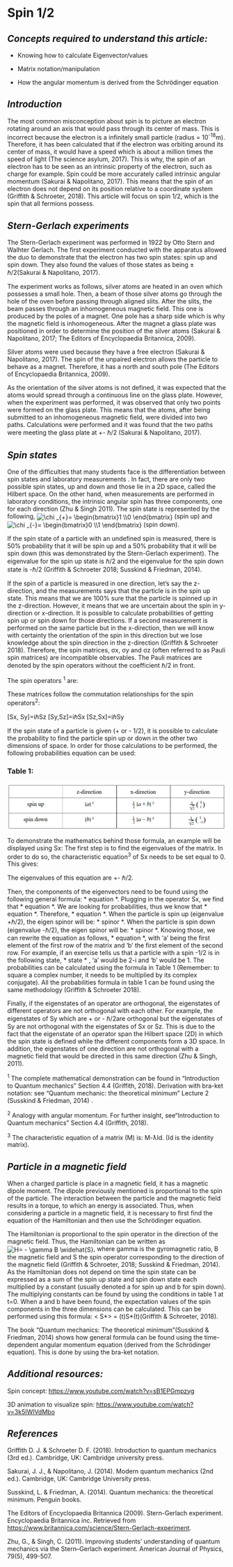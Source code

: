 # Spin 1/2 

## _Concepts required to understand this article:_

* Knowing how to calculate Eigenvector/values

* Matrix notation/manipulation

* How the angular momentum is derived from the Schrödinger equation

## _Introduction_
The most common misconception about spin is to picture an electron rotating around an axis that would pass through its center of mass. This is incorrect because the electron is a infinitely small particle (radius = 10<sup>-18</sup>m). Therefore, it has been calculated that if the electron was orbiting around its center of mass, it would have a speed which is about a million times the speed of light (The science asylum, 2017). This is why, the spin of an electron has to be seen as an intrinsic property of the electron, such as charge for example. Spin could be more accurately called intrinsic angular momentum (Sakurai & Napolitano, 2017). This means that the spin of an electron does not depend on its position relative to a coordinate system (Griffith & Schroeter, 2018). This article will focus on spin 1/2, which is the spin that all fermions possess.

## _Stern-Gerlach experiments_

The Stern-Gerlach experiment was performed in 1922 by Otto Stern and Walhter Gerlach. The first experiment conducted with the apparatus allowed the duo to demonstrate that the electron has two spin states: spin up and spin down. They also found the values of those states as being ± ℏ/2(Sakurai & Napolitano, 2017).

The experiment works as follows, silver atoms are heated in an oven which possesses a small hole. Then, a  beam of those silver atoms go through the hole of the oven before passing through aligned slits. After the slits, the beam passes through an inhomogeneous magnetic field. This one is produced by the poles of a magnet. One pole has a sharp side which is why the magnetic field is inhomogeneous. After the magnet a glass plate was positioned in order to determine the position of the silver atoms (Sakurai & Napolitano, 2017; The Editors of Encyclopaedia Britannica, 2009).

Silver atoms were used because they have a free electron (Sakurai & Napolitano, 2017). The spin of the unpaired electron allows the particle to behave as a magnet. Therefore, it has a north and south pole (The Editors of Encyclopaedia Britannica, 2009). 

As the orientation of the silver atoms is not defined, it was expected that the atoms would spread through a continuous line on the glass plate. However, when the experiment was performed, it was observed that only two points were formed on the glass plate. This means that the atoms, after being submitted to an inhomogeneous magnetic field, were divided into two paths. Calculations were performed and it was found that the two paths were meeting the glass plate at +- ℏ/2 (Sakurai & Napolitano, 2017).

## _Spin states_

One of the difficulties that many students face is the differentiation between spin states and laboratory measurements . In fact, there are only two possible spin states, up and down and those lie in a 2D space, called the Hilbert space. On the other hand, when measurements are performed in laboratory conditions, the intrinsic angular spin has three components, one for each direction (Zhu & Singh 2011).
The spin state is represented by the following, <img src="https://bit.ly/2Ns1fHi" align="center" border="0" alt="  \chi _{+}= \begin{bmatrix}1 \\0 \end{bmatrix}  " width="81" height="42" /> (spin up) and <img src="https://bit.ly/2BCe1jO" align="center" border="0" alt="  \chi _{-}= \begin{bmatrix}0 \\1 \end{bmatrix}  " width="81" height="42" /> (spin down). 


If the spin state of a particle with an undefined spin is measured, there is 50% probability that it will be spin up and a 50% probability that it will be spin down (this was demonstrated by the Stern-Gerlach experiment). The eigenvalue for the spin up state is ℏ/2 and the eigenvalue for the spin down state is -ℏ/2 (Griffith & Schroeter 2018; Susskind & Friedman, 2014). 

If the spin of a particle is measured in one direction, let’s say the z-direction, and the measurements says that the particle is in the spin up state. This means that we are 100% sure that the particle is spinned up in the z-direction. However, it means that we are uncertain about the spin in y-direction or x-direction. It is possible to calculate probabilities of getting spin up or spin down for those directions. If a second measurement is performed on the same particle but in the x-direction, then we will know with certainty the orientation of the spin in this direction but we lose knowledge about the spin direction in the z-direction (Griffith & Schroeter 2018). Therefore, the spin matrices, σx, σy and σz (often referred to as Pauli spin matrices) are incompatible observables. The Pauli matrices are denoted by the spin operators without the coefficient ℏ/2 in front. 

The spin operators <sup>1</sup> are:



These matrices follow the commutation relationships for the spin operators<sup>2</sup>:

  [Sx, Sy]=iℏSz     [Sy,Sz]=iℏSx      [Sz,Sx]=iℏSy

If the spin state of a particle is given (+ or - 1/2), it is possible to calculate the probability to find the particle spin up or down in the other two dimensions of space. In order for those calculations to be performed, the following probabilities equation can be used:

### Table 1:

![](Probability_table.png)

To demonstrate the mathematics behind those formula, an example will be displayed using Sx:
The first step is to find the eigenvalues of the matrix. In order to do so, the characteristic equation<sup>3</sup> of Sx needs to be set equal to 0. This gives:
 
The eigenvalues of this equation are +- ℏ/2.

Then, the components of the eigenvectors need to be found using the following general formula: * equation *. Plugging in the operator Sx, we find that * equation *. We are looking for probabilities, thus we know that * equation *. Therefore, * equation *.
When the particle is spin up (eigenvalue +ℏ/2), the eigen spinor will be: * spinor *.
When the particle is spin down (eigenvalue -ℏ/2), the eigen spinor will be: * spinor *.
Knowing those, we can rewrite the equation as follows,  * equation *, with ‘a’ being the first element of the first row of the matrix and ‘b’ the first element of the second row. For example, if an exercise tells us that a particle with a spin -1/2 is in the following state, * state * , ‘a’ would be 2-i and ‘b’ would be 1. The probabilities can be calculated using the formula in Table 1 (Remember: to square a complex number, it needs to be multiplied by its complex conjugate). All the probabilities formula in table 1 can be found using the same methodology (Griffith & Schroeter 2018).

Finally, if the eigenstates of an operator are orthogonal, the eigenstates of different operators are not orthogonal with each other. For example, the eigenstates of Sy which are + or - ℏ/2are orthogonal but the eigenstates of Sy are not orthogonal with the eigenstates of Sx or Sz. This is due to the fact that the eigenstate of an operator span the Hilbert space (2D) in which the spin state is defined while the different components form a 3D space. In addition, the eigenstates of one direction are not orthogonal with a magnetic field that would be directed in  this same direction (Zhu & Singh, 2011). 


<sup>1</sup> The complete mathematical demonstration can be found in “Introduction to Quantum mechanics” Section 4.4 (Griffith, 2018). Derivation with bra-ket notation: see “Quantum mechanic: the theoretical minimum” Lecture 2 (Susskind & Friedman, 2014) .

<sup>2</sup> Analogy with angular momentum. For further insight, see“Introduction to Quantum mechanics” Section 4.4 (Griffith, 2018).

<sup>3</sup> The characteristic equation of a matrix (M) is: M-ƛId. (Id is the identity matrix).

## _Particle in a magnetic field_
When a charged particle is place in a magnetic field, it has a magnetic dipole moment. The dipole previously mentioned is proportional to the spin of the particle. The interaction between the particle and the magnetic field results in a torque, to which an energy is associated. Thus, when considering a particle in a magnetic field, it is necessary to first find the equation of the Hamiltonian and then use the Schrödinger equation.

The Hamiltonian is proportional to the spin operator in the direction of the magnetic field. Thus, the Hamiltonian can be written as <img src="http://www.sciweavers.org/tex2img.php?eq=H%3D%20-%20%5Cgamma%20%20B%20%5Cwidehat%7BS%7D%20&bc=White&fc=Black&im=png&fs=12&ff=arev&edit=0" align="center" border="0" alt="H= - \gamma  B \widehat{S} " width="60" height="24" />, where gamma is the gyromagnetic ratio, B the magnetic field and S the spin operator corresponding to the direction of the magnetic field (Griffith & Schroeter, 2018; Susskind & Friedman, 2014). As the Hamiltonian does not depend on time the spin state can be expressed as a sum of the spin up state and spin down state each multiplied by a constant (usually denoted a for spin up and b for spin down). The multiplying constants can be found by using the conditions in table 1 at t=0.
When a and b have been found, the expectation values of the spin components in the three dimensions can be calculated. This can be performed using this formula: < S*> = (t)S*(t)(Griffith & Schroeter, 2018).

The book “Quantum mechanics: The theoretical minimum”(Susskind & Friedman, 2014) shows how general formula can be found using the time-dependent angular momentum equation (derived from the Schrödinger equation). This is done by using the bra-ket notation.

## _Additional resources:_

Spin concept: https://www.youtube.com/watch?v=sB1EPGmpzyg

3D animation to visualize spin: https://www.youtube.com/watch?v=3k5IWlVdMbo

## _References_

Griffith D. J. & Schroeter D. F. (2018). Introduction to quantum mechanics (3rd ed.). Cambridge, UK: Cambridge university press. 

Sakurai, J. J., & Napolitano, J. (2014). Modern quantum mechanics (2nd ed.). Cambridge, UK: Cambridge University press.

Susskind, L. & Friedman, A. (2014). Quantum mechanics: the theoretical minimum. Penguin books.

The Editors of Encyclopaedia Britannica (2009). Stern-Gerlach experiment. Encyclopaedia Britannica inc. Retrieved from https://www.britannica.com/science/Stern-Gerlach-experiment.

Zhu, G., & Singh, C. (2011). Improving students’ understanding of quantum mechanics via the Stern–Gerlach experiment. American Journal of Physics, 79(5), 499-507.

